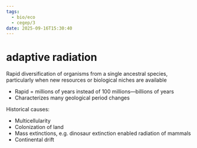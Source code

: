 ```yaml
---
tags:
  - bio/eco
  - cegep/3
date: 2025-09-16T15:30:40
---
```


# adaptive radiation

Rapid diversification of organisms from a single ancestral species, particularly when new resources or biological niches are available

- Rapid = millions of years instead of 100 millions—billions of years
- Characterizes many geological period changes

Historical causes:

- Multicellularity
- Colonization of land
- Mass extinctions, e.g. dinosaur extinction enabled radiation of mammals
- Continental drift